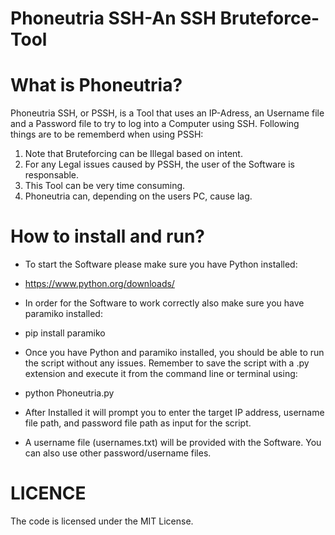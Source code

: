 # Phoneutria SSH-An SSH Bruteforce-Tool

# What is Phoneutria?
Phoneutria SSH, or PSSH, is a Tool that uses an IP-Adress, an Username file and a Password file to try to log into 
a Computer using SSH.
Following things are to be rememberd when using PSSH:

 1. Note that Bruteforcing can be Illegal based on intent. 
 2. For any Legal issues caused by PSSH, the user of the Software is responsable.                          
 3. This Tool can be very time consuming.               
 4. Phoneutria can, depending on the users PC, cause lag.
    
# How to install and run?
- To start the Software please make sure you have Python installed:

- https://www.python.org/downloads/
 
- In order for the Software to work correctly also make sure you have paramiko installed:
 
- pip install paramiko

- Once you have Python and paramiko installed, you should be able to run the script without any issues.
 Remember to save the script with a .py extension and execute it from the command line or terminal using:

- python Phoneutria.py
 
- After Installed it will prompt you to enter the target IP address, username file path, and password file path as input for the script.

- A username file (usernames.txt) will be provided with the Software.
 You can also use other password/username files.

# LICENCE
The code is licensed under the MIT License.

